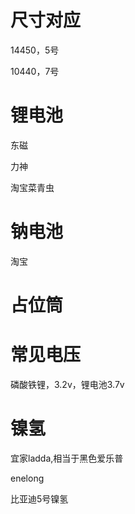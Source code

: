# 尺寸对应

14450，5号

10440，7号



# 锂电池

东磁

力神

淘宝菜青虫



# 钠电池

淘宝



# 占位筒



# 常见电压

磷酸铁锂，3.2v，锂电池3.7v



# 镍氢

宜家ladda,相当于黑色爱乐普

enelong

比亚迪5号镍氢